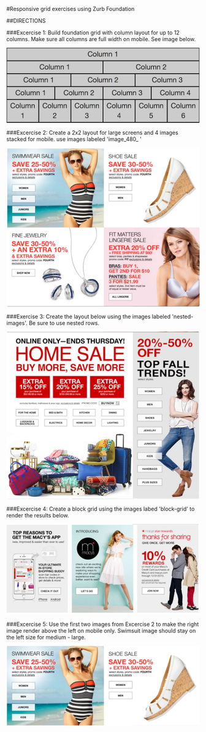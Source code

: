 #Responsive grid exercises using Zurb Foundation

##DIRECTIONS

###Excercise 1: 
Build foundation grid with column layout for up to 12 columns. Make sure all columns are full width on mobile. See image below.

![](images/readme/ex1.png)

###Excercise 2: 
Create a 2x2 layout for large screens and 4 images stacked for mobile. use images labeled 'image_480_ '

![](images/readme/ex2.png)

###Exercise 3: 
Create the layout below using the images labeled 'nested-images'. Be sure to use nested rows. 

![](images/readme/ex3.png)

###Excercise 4: 
Create a block grid using the images labed 'block-grid' to render the results below.

![](images/readme/ex4.png)

###Excercise 5: 
Use the first two images from Excercise 2 to make the right image render above the left on mobile only. Swimsuit image should stay on the left size for medium - large.  

![](images/readme/ex5.png)



